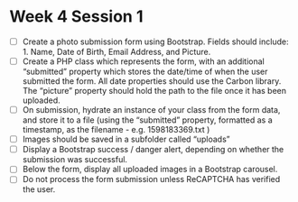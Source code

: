 # Week 4 Session 1 #
- [ ] Create a photo submission form using Bootstrap. Fields should include: 1. Name, Date of Birth, Email Address, and Picture.
- [ ] Create a PHP class which represents the form, with an additional “submitted” property which stores
  the date/time of when the user submitted the form. All date properties should use the Carbon library.
  The “picture” property should hold the path to the file once it has been uploaded.
- [ ] On submission, hydrate an instance of your class from the form data, and store it to a file (using the
  “submitted” property, formatted as a timestamp, as the filename - e.g. 1598183369.txt )
- [ ] Images should be saved in a subfolder called “uploads”
- [ ] Display a Bootstrap success / danger alert, depending on whether the submission was successful.
- [ ] Below the form, display all uploaded images in a Bootstrap carousel.
- [ ] Do not process the form submission unless ReCAPTCHA has verified the user.